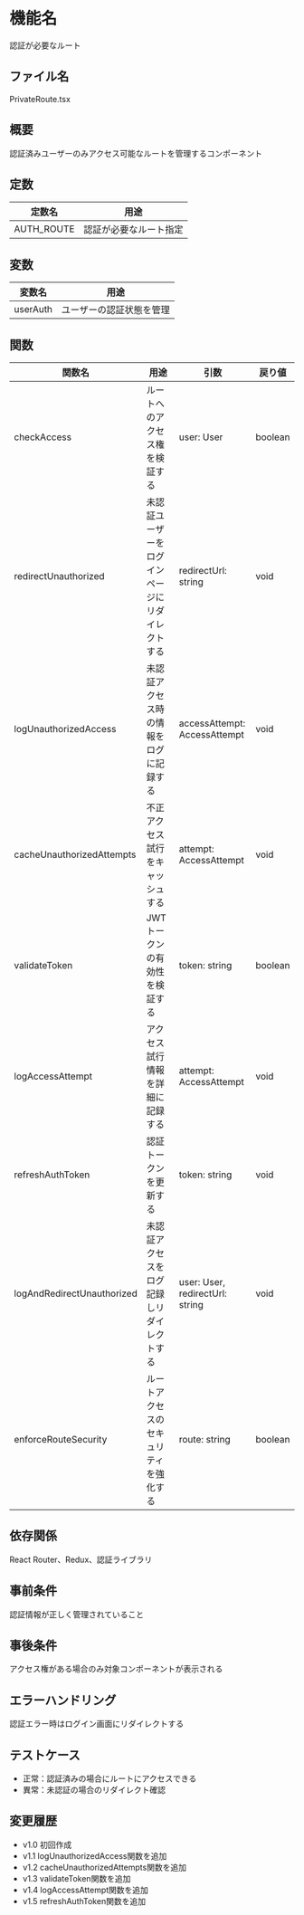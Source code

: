 # 機能名
認証が必要なルート

## ファイル名
PrivateRoute.tsx

## 概要
認証済みユーザーのみアクセス可能なルートを管理するコンポーネント

## 定数
| 定数名        | 用途                   |
| ------------- | ---------------------- |
| AUTH_ROUTE    | 認証が必要なルート指定         |

## 変数
| 変数名   | 用途                    |
| -------- | ----------------------- |
| userAuth | ユーザーの認証状態を管理         |

## 関数
| 関数名                     | 用途                                          | 引数                                                        | 戻り値  |
| -------------------------- | --------------------------------------------- | ----------------------------------------------------------- | ------- |
| checkAccess                | ルートへのアクセス権を検証する                  | user: User                                                  | boolean |
| redirectUnauthorized       | 未認証ユーザーをログインページにリダイレクトする    | redirectUrl: string                                           | void    |
| logUnauthorizedAccess      | 未認証アクセス時の情報をログに記録する             | accessAttempt: AccessAttempt                                | void    |
| cacheUnauthorizedAttempts  | 不正アクセス試行をキャッシュする                | attempt: AccessAttempt                                        | void    |
| validateToken              | JWTトークンの有効性を検証する                   | token: string                                               | boolean |
| logAccessAttempt           | アクセス試行情報を詳細に記録する                  | attempt: AccessAttempt                                        | void    |
| refreshAuthToken           | 認証トークンを更新する                          | token: string                                               | void    |
| logAndRedirectUnauthorized | 未認証アクセスをログ記録しリダイレクトする         | user: User, redirectUrl: string                               | void    |
| enforceRouteSecurity       | ルートアクセスのセキュリティを強化する           | route: string                                               | boolean |

## 依存関係
React Router、Redux、認証ライブラリ

## 事前条件
認証情報が正しく管理されていること

## 事後条件
アクセス権がある場合のみ対象コンポーネントが表示される

## エラーハンドリング
認証エラー時はログイン画面にリダイレクトする

## テストケース
- 正常：認証済みの場合にルートにアクセスできる
- 異常：未認証の場合のリダイレクト確認

## 変更履歴
- v1.0 初回作成  
- v1.1 logUnauthorizedAccess関数を追加  
- v1.2 cacheUnauthorizedAttempts関数を追加  
- v1.3 validateToken関数を追加  
- v1.4 logAccessAttempt関数を追加  
- v1.5 refreshAuthToken関数を追加

